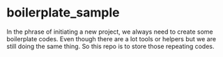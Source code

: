 # boilerplate_sample
In the phrase of initiating a new project, we always need to create some boilerplate codes. Even though there are a lot tools or helpers but we are still doing the same thing. So this repo is to store those repeating codes.
